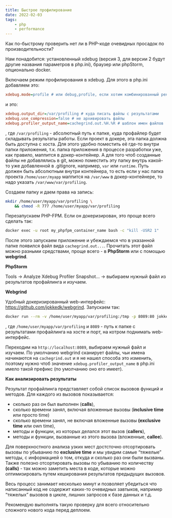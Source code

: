 ```yaml
---
title: Быстрое профилирование
date: 2022-02-03
tags:
    - php
    - performance
---
```


Как по-быстрому проверить нет ли в PHP-коде очевидных просадок по производительности?

<!-- more -->

Нам понадобится: установленный xdebug (версия 3, для версии 2 будут другие названия параметров в php.ini), браузер или phpStorm, опционально docker.

Включаем режим профилирования в xdebug. Для этого в php.ini добавляем это:

``` ini
xdebug.mode=profile # или debug,profile, если хотим комбинированный режим
```

и это:

``` ini
xdebug.output_dir=/var/profiling # куда писать файлы с результатами
xdebug.use_compression=false # не архивировать файлы
xdebug.profiler_output_name=cachegrind.out.%H.%R # шаблон имен файлов 
```

, где `/var/profiling` - абсолютный путь к папке, куда профайлер будет складывать результаты работы. Если проект в докере, эта папка должна быть доступна с хоста. Для этого удобно поместить её где-то внутри папки приложения, т.к. папка приложения в процессе разработки уже, как правило, маппится в докер-контейнер. А для того чтоб созданные файлы не добавлялись в git, можно поместить эту папку внутрь какой-то уже добавленной в .gitignore, например, `var` или `runtime`.  Путь должен быть абсолютным внутри контейнера, то есть если у нас папка проекта `/home/user/myapp` маппится на `/var/www` в докер-контейнере, то надо указать `/var/www/var/profiling`. 

Создаем папку и даем права на запись:

``` bash
mkdir /home/user/myapp/var/profiling \
	&& chmod -R 777 /home/user/myapp/var/profiling
```

Перезапускаем PHP-FPM. Если он докеризирован, это проще всего сделать так:

``` bash
docker exec -u root my_phpfpm_container_name bash -c "kill -USR2 1"
```

После этого запускаем приложение и убеждаемся что в указанной папке появился файл вида `cachegrind.out...`. Прочитать этот файл можно разными средствами, проще всего - в **PhpStorm** или с помощью **webgrind**.

**PhpStorm**

Tools → Analyze Xdebug Profiler Snapshot… → выбираем нужный файл из результатов профайлинга и изучаем.

 **Webgrind**

Удобный докеризированный web-интерфейс: https://github.com/jokkedk/webgrind. Запускаем так:

``` bash
docker run --rm -v /home/user/myapp/var/profiling:/tmp -p 8089:80 jokkedk/webgrind:latest
```

, где `/home/user/myapp/var/profiling` и `8089` - путь к папке с результатами профайлинга на хосте и порт, на котром поднимать web-интерфейс. 

Переходим на `http://localhost:8089`, выбираем нужный файл и изучаем. По умолчанию webgrind сканирует файлы, чьи имена начинаются на `cachegrind.out` и я не нашел способа это изменить, поэтому нужно чтоб значение `xdebug.profiler_output_name` в php.ini имело такой префикс (по умолчанию оно его имеет).

**Как анализировать результаты**

Результат профайлинга представляет собой список вызовов функций и методов. Для каждого из вызовов показывается:

- сколько раз он был выполнен (**calls**),
- сколько времени занял, включая вложенные вызовы (**inclusive time** или просто time)
- сколько времени занял, не включая вложенные вызовы **(exclusive time** или own time),
- методы и функции, из которых делался этот вызов (**callers**),
- методы и функции, вызванные из этого вызова (вложенные, **callee**).

Для поверхностного анализа узких мест достсточно отсортировать вызовы по убыванию по **exclusive time** и мы увидим самые “тяжелые” методы, с информацией о том, откуда и сколько раз они были вызваны. Также полезно отсортировать вызовы по убыванию по количеству **(calls)** - так можно заметить места в коде, которые можно оптимизировать путем кеширования результатов предыдущих вызовов.

Весь процесс занимает несколько минут и позволяет убедиться что написанный код не содержит каких-то очевидных завтыков, например “тяжелых” вызовов в цикле, лишних запросов к базе данных и т.д.

Рекомендую выполнять такую проверку для всего относительно сложного нового кода перед деплоем.